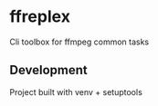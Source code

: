 # ffreplex

Cli toolbox for ffmpeg common tasks

## Development

Project built with venv + setuptools
